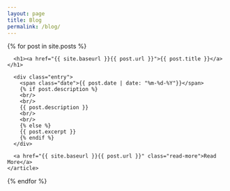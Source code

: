 ```yaml
---
layout: page
title: Blog
permalink: /blog/
---
```


<div class="posts">
  {% for post in site.posts %}
    <article class="post">

      <h1><a href="{{ site.baseurl }}{{ post.url }}">{{ post.title }}</a></h1>

      <div class="entry">
        <span class="date">{{ post.date | date: "%m-%d-%Y"}}</span>
        {% if post.description %}
        <br/>
        <br/>
        {{ post.description }}
        <br/>
        <br/>
        {% else %}
        {{ post.excerpt }}
        {% endif %}
      </div>

      <a href="{{ site.baseurl }}{{ post.url }}" class="read-more">Read More</a>
    </article>
  {% endfor %}
</div>
